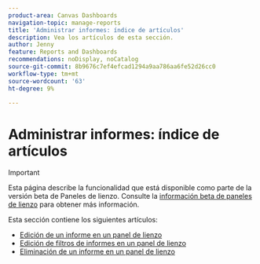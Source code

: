 ```yaml
---
product-area: Canvas Dashboards
navigation-topic: manage-reports
title: 'Administrar informes: índice de artículos'
description: Vea los artículos de esta sección.
author: Jenny
feature: Reports and Dashboards
recommendations: noDisplay, noCatalog
source-git-commit: 8b9676c7ef4efcad1294a9aa786aa6fe52d26cc0
workflow-type: tm+mt
source-wordcount: '63'
ht-degree: 9%

---
```


# Administrar informes: índice de artículos

>[!IMPORTANT]
>
>Esta página describe la funcionalidad que está disponible como parte de la versión beta de Paneles de lienzo. Consulte la [información beta de paneles de lienzo](/help/quicksilver/product-announcements/betas/canvas-dashboards-beta/canvas-dashboards-beta-information.md) para obtener más información.

Esta sección contiene los siguientes artículos:

* [Edición de un informe en un panel de lienzo](/help/quicksilver/reports-and-dashboards/canvas-dashboards/manage-reports/edit-a-report.md)
* [Edición de filtros de informes en un panel de lienzo](/help/quicksilver/reports-and-dashboards/canvas-dashboards/manage-reports/edit-report-filters.md)
* [Eliminación de un informe en un panel de lienzo](/help/quicksilver/reports-and-dashboards/canvas-dashboards/manage-reports/delete-a-report.md)
